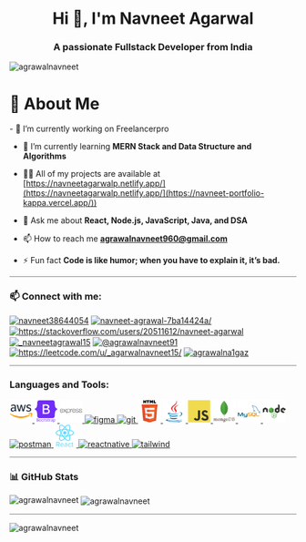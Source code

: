 <h1 align="center">Hi 👋, I'm Navneet Agarwal</h1>
<h3 align="center">A passionate Fullstack Developer from India</h3>
<p align="left">
  <img src="https://komarev.com/ghpvc/?username=agrawalnavneet&label=Profile%20views&color=0e75b6&style=flat" alt="agrawalnavneet" />
</p>

<p <img align="right" alt="coding" width="400" src="https://user-images.githubusercontent.com/55389276/140866485-8fb1c876-9a8f-4d6a-98dc-08c4981eaf70.gif"> </p>

<h1>🌟 About Me</h1>
- 🔭 I’m currently working on Freelancerpro

- 🌱 I’m currently learning **MERN Stack and Data Structure and Algorithms**


- 👨‍💻 All of my projects are available at [https://navneetagarwalp.netlify.app/](https://navneetagarwalp.netlify.app/](https://navneet-portfolio-kappa.vercel.app/))

- 💬 Ask me about **React, Node.js, JavaScript, Java, and DSA**

- 📫 How to reach me **agrawalnavneet960@gmail.com**

- ⚡ Fun fact **Code is like humor; when you have to explain it, it’s bad.**
<hr style="border: none; height: 1px; background-color: grey;">

<h3 align="left">📫 Connect with me:</h3>

<p align="left">
<a href="https://twitter.com/navneet38644054" target="blank"><img align="center" src="https://raw.githubusercontent.com/rahuldkjain/github-profile-readme-generator/master/src/images/icons/Social/twitter.svg" alt="navneet38644054" height="30" width="40" /></a>
<a href="https://linkedin.com/in/navneet-agrawal-7ba14424a/" target="blank"><img align="center" src="https://raw.githubusercontent.com/rahuldkjain/github-profile-readme-generator/master/src/images/icons/Social/linked-in-alt.svg" alt="navneet-agrawal-7ba14424a/" height="30" width="40" /></a>
<a href="https://stackoverflow.com/users/https://stackoverflow.com/users/20511612/navneet-agarwal" target="blank"><img align="center" src="https://raw.githubusercontent.com/rahuldkjain/github-profile-readme-generator/master/src/images/icons/Social/stack-overflow.svg" alt="https://stackoverflow.com/users/20511612/navneet-agarwal" height="30" width="40" /></a>
<a href="https://instagram.com/_navneetagrawal15" target="blank"><img align="center" src="https://raw.githubusercontent.com/rahuldkjain/github-profile-readme-generator/master/src/images/icons/Social/instagram.svg" alt="_navneetagrawal15" height="30" width="40" /></a>
<a href="https://www.hackerrank.com/@agrawalnavneet91" target="blank"><img align="center" src="https://raw.githubusercontent.com/rahuldkjain/github-profile-readme-generator/master/src/images/icons/Social/hackerrank.svg" alt="@agrawalnavneet91" height="30" width="40" /></a>
<a href="https://www.leetcode.com/https://leetcode.com/u/_agarwalnavneet15/" target="blank"><img align="center" src="https://raw.githubusercontent.com/rahuldkjain/github-profile-readme-generator/master/src/images/icons/Social/leet-code.svg" alt="https://leetcode.com/u/_agarwalnavneet15/" height="30" width="40" /></a>
<a href="https://auth.geeksforgeeks.org/user/agrawalna1gaz" target="blank"><img align="center" src="https://raw.githubusercontent.com/rahuldkjain/github-profile-readme-generator/master/src/images/icons/Social/geeks-for-geeks.svg" alt="agrawalna1gaz" height="30" width="40" /></a>
</p>
<hr style="border: none; height: 1px; background-color: grey;">
<h3 align="left">Languages and Tools:</h3>
<p align="left"> <a href="https://aws.amazon.com" target="_blank" rel="noreferrer"> <img src="https://raw.githubusercontent.com/devicons/devicon/master/icons/amazonwebservices/amazonwebservices-original-wordmark.svg" alt="aws" width="40" height="40"/> </a> <a href="https://getbootstrap.com" target="_blank" rel="noreferrer"> <img src="https://raw.githubusercontent.com/devicons/devicon/master/icons/bootstrap/bootstrap-plain-wordmark.svg" alt="bootstrap" width="40" height="40"/> </a> <a href="https://expressjs.com" target="_blank" rel="noreferrer"> <img src="https://raw.githubusercontent.com/devicons/devicon/master/icons/express/express-original-wordmark.svg" alt="express" width="40" height="40"/> </a> <a href="https://www.figma.com/" target="_blank" rel="noreferrer"> <img src="https://www.vectorlogo.zone/logos/figma/figma-icon.svg" alt="figma" width="40" height="40"/> </a> <a href="https://git-scm.com/" target="_blank" rel="noreferrer"> <img src="https://www.vectorlogo.zone/logos/git-scm/git-scm-icon.svg" alt="git" width="40" height="40"/> </a> <a href="https://www.w3.org/html/" target="_blank" rel="noreferrer"> <img src="https://raw.githubusercontent.com/devicons/devicon/master/icons/html5/html5-original-wordmark.svg" alt="html5" width="40" height="40"/> </a> <a href="https://www.java.com" target="_blank" rel="noreferrer"> <img src="https://raw.githubusercontent.com/devicons/devicon/master/icons/java/java-original.svg" alt="java" width="40" height="40"/> </a> <a href="https://developer.mozilla.org/en-US/docs/Web/JavaScript" target="_blank" rel="noreferrer"> <img src="https://raw.githubusercontent.com/devicons/devicon/master/icons/javascript/javascript-original.svg" alt="javascript" width="40" height="40"/> </a> <a href="https://www.mongodb.com/" target="_blank" rel="noreferrer"> <img src="https://raw.githubusercontent.com/devicons/devicon/master/icons/mongodb/mongodb-original-wordmark.svg" alt="mongodb" width="40" height="40"/> </a> <a href="https://www.mysql.com/" target="_blank" rel="noreferrer"> <img src="https://raw.githubusercontent.com/devicons/devicon/master/icons/mysql/mysql-original-wordmark.svg" alt="mysql" width="40" height="40"/> </a> <a href="https://nodejs.org" target="_blank" rel="noreferrer"> <img src="https://raw.githubusercontent.com/devicons/devicon/master/icons/nodejs/nodejs-original-wordmark.svg" alt="nodejs" width="40" height="40"/> </a> <a href="https://postman.com" target="_blank" rel="noreferrer"> <img src="https://www.vectorlogo.zone/logos/getpostman/getpostman-icon.svg" alt="postman" width="40" height="40"/> </a> <a href="https://reactjs.org/" target="_blank" rel="noreferrer"> <img src="https://raw.githubusercontent.com/devicons/devicon/master/icons/react/react-original-wordmark.svg" alt="react" width="40" height="40"/> </a> <a href="https://reactnative.dev/" target="_blank" rel="noreferrer"> <img src="https://reactnative.dev/img/header_logo.svg" alt="reactnative" width="40" height="40"/> </a> <a href="https://tailwindcss.com/" target="_blank" rel="noreferrer"> <img src="https://www.vectorlogo.zone/logos/tailwindcss/tailwindcss-icon.svg" alt="tailwind" width="40" height="40"/> </a> </p>
<hr style="border: none; height: 1px; background-color: grey;">

<h3> 📊 GitHub Stats</h3>
<p><img align="left" src="https://github-readme-stats.vercel.app/api/top-langs?username=agrawalnavneet&show_icons=true&locale=en&layout=compact" alt="agrawalnavneet" /></p>


<p>&nbsp;<img align="center" src="https://github-readme-stats.vercel.app/api?username=agrawalnavneet&show_icons=true&locale=en" alt="agrawalnavneet" /></p>
<hr style="border: none; height: 1px; background-color: grey;">

<p><img align="center" src="https://github-readme-streak-stats.herokuapp.com/?user=agrawalnavneet&" alt="agrawalnavneet" /></p>
